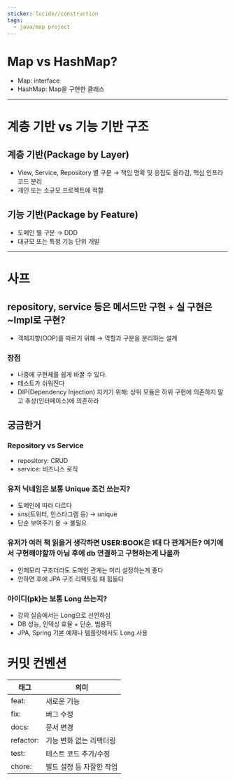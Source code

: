 ```yaml
---
sticker: lucide//construction
tags:
  - java/map project
---
```

# Map vs HashMap?
- Map: interface
- HashMap: Map을 구현한 클래스

---
# 계층 기반 vs 기능 기반 구조
## 계층 기반(Package by Layer)
- View, Service, Repository 별 구분 → 책임 명확 및 응집도 올라감, 핵심 인프라 코드 분리
- 개인 또는 소규모 프로젝트에 적합

## 기능 기반(Package by Feature)
- 도메인 별 구분 → DDD
- 대규모 또는 특정 기능 단위 개발

---
# 사프
## repository, service 등은 메서드만 구현 + 실 구현은 ~Impl로 구현?
- 객체지향(OOP)를 따르기 위해 → 역할과 구분을 분리하는 설계
### 장점
- 나중에 구현체를 쉽게 바꿀 수 있다.
- 테스트가 쉬워진다
- DIP(Dependency Injection) 지키기 위해: 상위 모듈은 하위 구현에 의존하지 말고 추상(인터페이스)에 의존하라

## 궁금한거
### Repository vs Service
- repository: CRUD
- service: 비즈니스 로직
### 유저 닉네임은 보통 Unique 조건 쓰는지?
- 도메인에 따라 다르다
- sns(트위터, 인스타그램 등) → unique
- 단순 보여주기 용 → 불필요
### 유저가 여러 책 읽을거 생각하면 USER:BOOK은 1대 다 관계거든? 여기에서 구현해야할까 아님 후에 db 연결하고 구현하는게 나을까
- 인메모리 구조더라도 도메인 관계는 미리 설정하는게 좋다
- 안하면 후에 JPA 구조 리팩토링 때 힘들다
###  아이디(pk)는 보통 Long 쓰는지?
- 강의 실습에서는 Long으로 선언하심
- DB 성능, 인덱싱 효율 + 단순, 범용적
- JPA, Spring 기본 예제나 템플릿에서도 Long 사용

# 커밋 컨벤션
| **태그**    | **의미**         |
| --------- | -------------- |
| feat:     | 새로운 기능         |
| fix:      | 버그 수정          |
| docs:     | 문서 변경          |
| refactor: | 기능 변화 없는 리팩터링  |
| test:     | 테스트 코드 추가/수정   |
| chore:    | 빌드 설정 등 자잘한 작업 |
